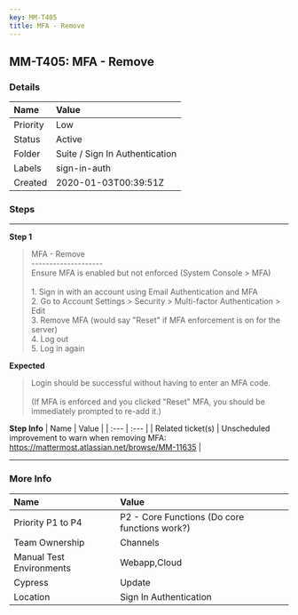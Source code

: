 ```yaml
---
key: MM-T405
title: MFA - Remove
---
```


## MM-T405: MFA - Remove

### Details

| Name     | Value                          |
| :------- | :----------------------------- |
| Priority | Low                            |
| Status   | Active                         |
| Folder   | Suite / Sign In Authentication |
| Labels   | sign-in-auth                   |
| Created  | 2020-01-03T00:39:51Z           |

### Steps

<hr/>

**Step 1**

> <article>MFA - Remove<br />--------------------<br />Ensure MFA is enabled but not enforced (System Console &gt; MFA)<br /><br />1. Sign in with an account using Email Authentication and MFA<br />2. Go to Account Settings &gt; Security &gt; Multi-factor Authentication &gt; Edit<br />3. Remove MFA (would say &quot;Reset&quot; if MFA enforcement is on for the server)<br />4. Log out<br />5. Log in again</article>

**Expected**

> <article>Login should be successful without having to enter an MFA code. <br /><br />(If MFA is enforced and you clicked &quot;Reset&quot; MFA, you should be immediately prompted to re-add it.)</article>

**Step Info**
| Name | Value |
| :--- | :--- |
| Related ticket(s) | Unscheduled improvement to warn when removing MFA:<br><a href="https://mattermost.atlassian.net/browse/MM-11635" rel="noopener noreferrer" target="_blank">https://mattermost.atlassian.net/browse/MM-11635</a> |

<hr/>

### More Info

| Name                     | Value                                         |
| :----------------------- | :-------------------------------------------- |
| Priority P1 to P4        | P2 - Core Functions (Do core functions work?) |
| Team Ownership           | Channels                                      |
| Manual Test Environments | Webapp,Cloud                                  |
| Cypress                  | Update                                        |
| Location                 | Sign In Authentication                        |
